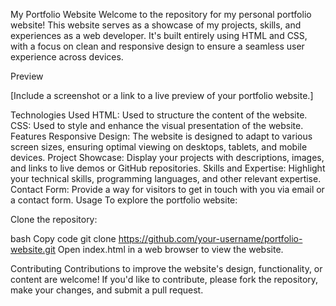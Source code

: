 My Portfolio Website
Welcome to the repository for my personal portfolio website! This website serves as a showcase of my projects, skills, and experiences as a web developer. It's built entirely using HTML and CSS, with a focus on clean and responsive design to ensure a seamless user experience across devices.

Preview

[Include a screenshot or a link to a live preview of your portfolio website.]

Technologies Used
HTML: Used to structure the content of the website.
CSS: Used to style and enhance the visual presentation of the website.
Features
Responsive Design: The website is designed to adapt to various screen sizes, ensuring optimal viewing on desktops, tablets, and mobile devices.
Project Showcase: Display your projects with descriptions, images, and links to live demos or GitHub repositories.
Skills and Expertise: Highlight your technical skills, programming languages, and other relevant expertise.
Contact Form: Provide a way for visitors to get in touch with you via email or a contact form.
Usage
To explore the portfolio website:

Clone the repository:

bash
Copy code
git clone https://github.com/your-username/portfolio-website.git
Open index.html in a web browser to view the website.

Contributing
Contributions to improve the website's design, functionality, or content are welcome! If you'd like to contribute, please fork the repository, make your changes, and submit a pull request.
